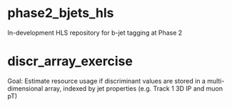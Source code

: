 # phase2_bjets_hls
In-development HLS repository for b-jet tagging at Phase 2

# discr_array_exercise
Goal: Estimate resource usage if discriminant values are stored in a multi-dimensional array,
indexed by jet properties (e.g. Track 1 3D IP and muon pT)
